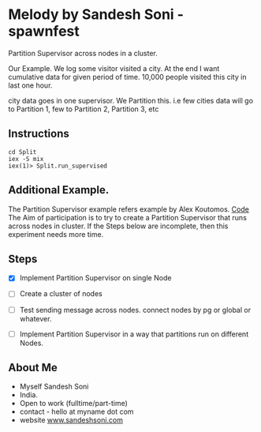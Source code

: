 # Melody by Sandesh Soni - spawnfest

Partition Supervisor across nodes in a cluster.

Our Example.
We log some visitor visited a city.
At the end I want cumulative data for given period of time.
10,000 people visited this city in last one hour.

city data goes in one supervisor.
We Partition this. i.e few cities data will go to Partition 1, few to Partition 2, Partition 3, etc

## Instructions

```
cd Split
iex -S mix
iex(1)> Split.run_supervised
```


## Additional Example.
The Partition Supervisor example refers example by Alex Koutomos. [Code](https://github.com/BeamBasket/beam_basket_talk)
The Aim of participation is to try to create a Partition Supervisor that runs across nodes in cluster. If the Steps below are incomplete, then this experiment needs more time.


## Steps
- [x] Implement Partition Supervisor on single Node
- [ ] Create a cluster of nodes
- [ ] Test sending message across nodes. connect nodes by pg or global or whatever.
- [ ] Implement Partition Supervisor in a way that partitions run on different Nodes.


## About Me
- Myself Sandesh Soni
- India.
- Open to work (fulltime/part-time)
- contact - hello at myname dot com
- website www.sandeshsoni.com
